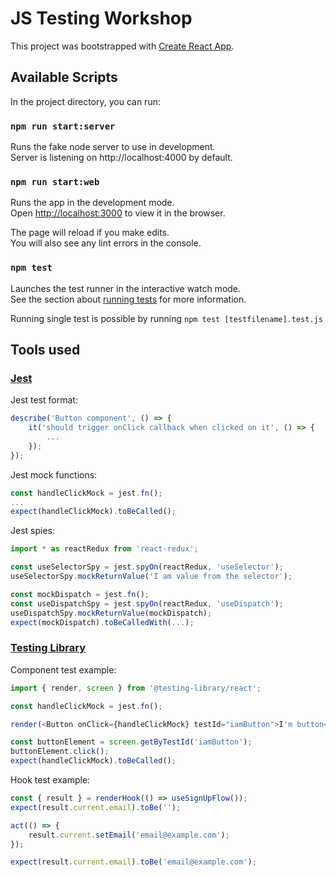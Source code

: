 # JS Testing Workshop

This project was bootstrapped with [Create React App](https://github.com/facebook/create-react-app).

## Available Scripts

In the project directory, you can run:

### `npm run start:server`

Runs the fake node server to use in development.\
Server is listening on http://localhost:4000 by default.

### `npm run start:web`

Runs the app in the development mode.\
Open [http://localhost:3000](http://localhost:3000) to view it in the browser.

The page will reload if you make edits.\
You will also see any lint errors in the console.

### `npm test`

Launches the test runner in the interactive watch mode.\
See the section about [running tests](https://facebook.github.io/create-react-app/docs/running-tests) for more information.

Running single test is possible by running `npm test [testfilename].test.js`

## Tools used

### [Jest](https://jestjs.io/)
Jest test format:
```js
describe('Button component', () => {
    it('should trigger onClick callback when clicked on it', () => {
        ...
    });
});
```
Jest mock functions:
```js
const handleClickMock = jest.fn();
...
expect(handleClickMock).toBeCalled();
```
Jest spies:
```js
import * as reactRedux from 'react-redux';

const useSelectorSpy = jest.spyOn(reactRedux, 'useSelector');
useSelectorSpy.mockReturnValue('I am value from the selector');

const mockDispatch = jest.fn();
const useDispatchSpy = jest.spyOn(reactRedux, 'useDispatch');
useDispatchSpy.mockReturnValue(mockDispatch);
expect(mockDispatch).toBeCalledWith(...);
```

### [Testing Library](https://testing-library.com/)
Component test example:
```js
import { render, screen } from '@testing-library/react';

const handleClickMock = jest.fn();

render(<Button onClick={handleClickMock} testId="iamButton">I'm button</Button>);

const buttonElement = screen.getByTestId('iamButton');
buttonElement.click();
expect(handleClickMock).toBeCalled();
```
Hook test example:
```js
const { result } = renderHook(() => useSignUpFlow());
expect(result.current.email).toBe('');

act(() => {
    result.current.setEmail('email@example.com');
});

expect(result.current.email).toBe('email@example.com');
```
